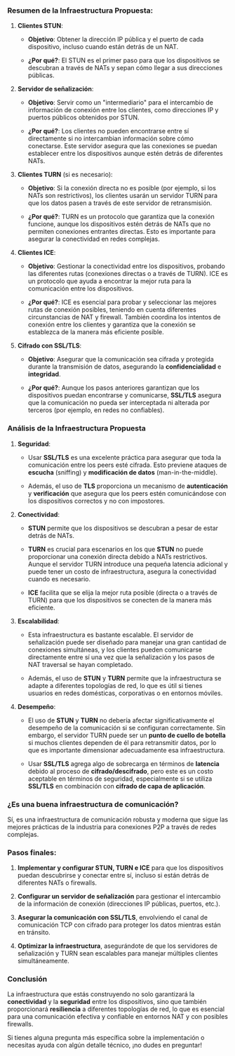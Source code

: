

### Resumen de la Infraestructura Propuesta:

1. **Clientes STUN**:
    
    - **Objetivo**: Obtener la dirección IP pública y el puerto de cada dispositivo, incluso cuando están detrás de un NAT.
        
    - **¿Por qué?**: El STUN es el primer paso para que los dispositivos se descubran a través de NATs y sepan cómo llegar a sus direcciones públicas.
        
2. **Servidor de señalización**:
    
    - **Objetivo**: Servir como un "intermediario" para el intercambio de información de conexión entre los clientes, como direcciones IP y puertos públicos obtenidos por STUN.
        
    - **¿Por qué?**: Los clientes no pueden encontrarse entre sí directamente si no intercambian información sobre cómo conectarse. Este servidor asegura que las conexiones se puedan establecer entre los dispositivos aunque estén detrás de diferentes NATs.
        
3. **Clientes TURN** (si es necesario):
    
    - **Objetivo**: Si la conexión directa no es posible (por ejemplo, si los NATs son restrictivos), los clientes usarán un servidor TURN para que los datos pasen a través de este servidor de retransmisión.
        
    - **¿Por qué?**: TURN es un protocolo que garantiza que la conexión funcione, aunque los dispositivos estén detrás de NATs que no permiten conexiones entrantes directas. Esto es importante para asegurar la conectividad en redes complejas.
        
4. **Clientes ICE**:
    
    - **Objetivo**: Gestionar la conectividad entre los dispositivos, probando las diferentes rutas (conexiones directas o a través de TURN). ICE es un protocolo que ayuda a encontrar la mejor ruta para la comunicación entre los dispositivos.
        
    - **¿Por qué?**: ICE es esencial para probar y seleccionar las mejores rutas de conexión posibles, teniendo en cuenta diferentes circunstancias de NAT y firewall. También coordina los intentos de conexión entre los clientes y garantiza que la conexión se establezca de la manera más eficiente posible.
        
5. **Cifrado con SSL/TLS**:
    
    - **Objetivo**: Asegurar que la comunicación sea cifrada y protegida durante la transmisión de datos, asegurando la **confidencialidad** e **integridad**.
        
    - **¿Por qué?**: Aunque los pasos anteriores garantizan que los dispositivos puedan encontrarse y comunicarse, **SSL/TLS** asegura que la comunicación no pueda ser interceptada ni alterada por terceros (por ejemplo, en redes no confiables).
        

### Análisis de la Infraestructura Propuesta

1. **Seguridad**:
    
    - Usar **SSL/TLS** es una excelente práctica para asegurar que toda la comunicación entre los peers esté cifrada. Esto previene ataques de **escucha** (sniffing) y **modificación de datos** (man-in-the-middle).
        
    - Además, el uso de **TLS** proporciona un mecanismo de **autenticación** y **verificación** que asegura que los peers estén comunicándose con los dispositivos correctos y no con impostores.
        
2. **Conectividad**:
    
    - **STUN** permite que los dispositivos se descubran a pesar de estar detrás de NATs.
        
    - **TURN** es crucial para escenarios en los que **STUN** no puede proporcionar una conexión directa debido a NATs restrictivos. Aunque el servidor TURN introduce una pequeña latencia adicional y puede tener un costo de infraestructura, asegura la conectividad cuando es necesario.
        
    - **ICE** facilita que se elija la mejor ruta posible (directa o a través de TURN) para que los dispositivos se conecten de la manera más eficiente.
        
3. **Escalabilidad**:
    
    - Esta infraestructura es bastante escalable. El servidor de señalización puede ser diseñado para manejar una gran cantidad de conexiones simultáneas, y los clientes pueden comunicarse directamente entre sí una vez que la señalización y los pasos de NAT traversal se hayan completado.
        
    - Además, el uso de **STUN** y **TURN** permite que la infraestructura se adapte a diferentes topologías de red, lo que es útil si tienes usuarios en redes domésticas, corporativas o en entornos móviles.
        
4. **Desempeño**:
    
    - El uso de **STUN** y **TURN** no debería afectar significativamente el desempeño de la comunicación si se configuran correctamente. Sin embargo, el servidor TURN puede ser un **punto de cuello de botella** si muchos clientes dependen de él para retransmitir datos, por lo que es importante dimensionar adecuadamente esa infraestructura.
        
    - Usar **SSL/TLS** agrega algo de sobrecarga en términos de **latencia** debido al proceso de **cifrado/descifrado**, pero este es un costo aceptable en términos de seguridad, especialmente si se utiliza **SSL/TLS** en combinación con **cifrado de capa de aplicación**.
        

### ¿Es una buena infraestructura de comunicación?

Sí, es una infraestructura de comunicación robusta y moderna que sigue las mejores prácticas de la industria para conexiones P2P a través de redes complejas.

### Pasos finales:

1. **Implementar y configurar STUN, TURN e ICE** para que los dispositivos puedan descubrirse y conectar entre sí, incluso si están detrás de diferentes NATs o firewalls.
    
2. **Configurar un servidor de señalización** para gestionar el intercambio de la información de conexión (direcciones IP públicas, puertos, etc.).
    
3. **Asegurar la comunicación con SSL/TLS**, envolviendo el canal de comunicación TCP con cifrado para proteger los datos mientras están en tránsito.
    
4. **Optimizar la infraestructura**, asegurándote de que los servidores de señalización y TURN sean escalables para manejar múltiples clientes simultáneamente.
    

### Conclusión

La infraestructura que estás construyendo no solo garantizará la **conectividad** y la **seguridad** entre los dispositivos, sino que también proporcionará **resiliencia** a diferentes topologías de red, lo que es esencial para una comunicación efectiva y confiable en entornos NAT y con posibles firewalls.

Si tienes alguna pregunta más específica sobre la implementación o necesitas ayuda con algún detalle técnico, ¡no dudes en preguntar!
